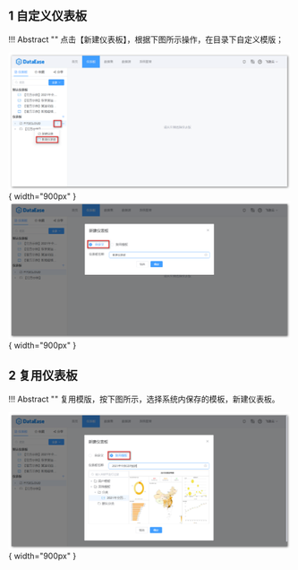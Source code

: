 ## 1 自定义仪表板

!!! Abstract ""
	点击【新建仪表板】，根据下图所示操作，在目录下自定义模版；

![新建仪表板入口](../img/dashboard_generation/新建仪表板入口.png){ width="900px" }  
![新建仪表板_自定义](../img/dashboard_generation/新建仪表板_自定义.png){ width="900px" }

## 2 复用仪表板

!!! Abstract ""
	复用模版，按下图所示，选择系统内保存的模板，新建仪表板。

![新建仪表板_复用模版](../img/dashboard_generation/新建仪表板_复用模版.png){ width="900px" }
